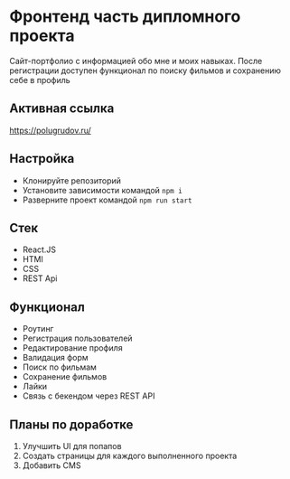 # Фронтенд часть дипломного проекта
Сайт-портфолио с информацией обо мне и моих навыках. После регистрации доступен функционал по поиску фильмов и сохранению себе в профиль

## Активная ссылка  
https://polugrudov.ru/  

## Настройка
* Клонируйте репозиторий
* Установите зависимости командой `npm i`
* Разверните проект командой `npm run start`

## Стек
* React.JS
* HTMl
* CSS
* REST Api

## Функционал
* Роутинг
* Регистрация пользователей
* Редактирование профиля
* Валидация форм
* Поиск по фильмам
* Сохранение фильмов
* Лайки
* Связь с бекендом через REST API

## Планы по доработке
1. Улучшить UI для попапов
2. Создать страницы для каждого выполненного проекта
3. Добавить CMS